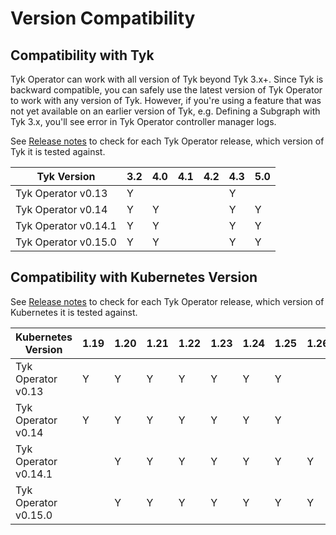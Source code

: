 # Version Compatibility

## Compatibility with Tyk
Tyk Operator can work with all version of Tyk beyond Tyk 3.x+. Since Tyk is backward compatible, you can safely use the latest version of Tyk Operator to work with any version of Tyk. However, if you're using a feature that was not yet available on an earlier version of Tyk, e.g. Defining a Subgraph with Tyk 3.x, you'll see error in Tyk Operator controller manager logs.

See [Release notes](https://github.com/TykTechnologies/tyk-operator/releases) to check for each Tyk Operator release, which version of Tyk it is tested against.

 |Tyk Version            | 3.2 | 4.0 | 4.1 | 4.2 | 4.3 | 5.0 |
 |-----------------------|-----|-----|-----|-----|-----|-----|
 |Tyk Operator v0.13     |  Y  |     |     |     |  Y  |     |
 |Tyk Operator v0.14     |  Y  |  Y  |     |     |  Y  |  Y  |
 |Tyk Operator v0.14.1   |  Y  |  Y  |     |     |  Y  |  Y  |
 |Tyk Operator v0.15.0   |  Y  |  Y  |     |     |  Y  |  Y  |

## Compatibility with Kubernetes Version

See [Release notes](https://github.com/TykTechnologies/tyk-operator/releases) to check for each Tyk Operator release, which version of Kubernetes it is tested against.

 |Kubernetes Version     | 1.19  |  1.20 |  1.21 | 1.22  |  1.23 |  1.24 |  1.25 |  1.26 |
 |-----------------------|-------|-------|-------|-------|-------|-------|-------|-------|
 |Tyk Operator v0.13     |   Y   |   Y   |   Y   |   Y   |   Y   |   Y   |   Y   |       |
 |Tyk Operator v0.14     |   Y   |   Y   |   Y   |   Y   |   Y   |   Y   |   Y   |       |
 |Tyk Operator v0.14.1   |       |   Y   |   Y   |   Y   |   Y   |   Y   |   Y   |   Y   |  
 |Tyk Operator v0.15.0   |       |   Y   |   Y   |   Y   |   Y   |   Y   |   Y   |   Y   |

